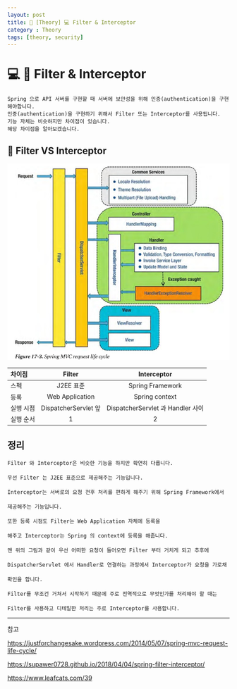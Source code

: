 ```yaml
---
layout: post
title: 📖 [Theory] 💻 Filter & Interceptor
category : Theory
tags: [theory, security]
---
```


# 💻 🔐 Filter & Interceptor

    Spring 으로 API 서버를 구현할 때 서버에 보안성을 위해 인증(authentication)을 구현해야합니다.
    인증(authentication)을 구현하기 위해서 Filter 또는 Interceptor를 사용됩니다.
    기능 자체는 비슷하지만 차이점이 있습니다.
    해당 차이점을 알아보겠습니다.
    
## 🔑 Filter VS Interceptor

![spring-request-lifecycle](/images/2020-5-9/spring-request-lifecycle.jpg)



차이점| Filter | Interceptor |
:------|:---------:|:---------:| 
스펙|J2EE 표준|Spring Framework|
등록|Web Application|Spring context|
실행 시점|DispatcherServlet 앞 | DispatcherServlet 과 Handler 사이 |
실행 순서|1|2

## 정리

    Filter 와 Interceptor은 비슷한 기능을 하지만 확연히 다릅니다.
    
    우선 Filter 는 J2EE 표준으로 제공해주는 기능입니다.
    
    Interceptor는 서버로의 요청 전후 처리를 편하게 해주기 위해 Spring Framework에서
    
    제공해주는 기능입니다.
    
    또한 등록 시점도 Filter는 Web Application 자체에 등록을 
    
    해주고 Interceptor는 Spring 의 context에 등록을 해줍니다.
    
    맨 위의 그림과 같이 우선 어떠한 요청이 들어오면 Filter 부터 거치게 되고 추후에
    
    DispatcherServlet 에서 Handler로 연결하는 과정에서 Interceptor가 요청을 가로채
    
    확인을 합니다.
    
    Filter를 무조건 거쳐서 시작하기 때문에 주로 전역적으로 무엇인가를 처리해야 할 때는
    
    Filter를 사용하고 디테일한 처리는 주로 Interceptor를 사용합니다.  

-------------------------------------------------

참고

https://justforchangesake.wordpress.com/2014/05/07/spring-mvc-request-life-cycle/

https://supawer0728.github.io/2018/04/04/spring-filter-interceptor/

https://www.leafcats.com/39